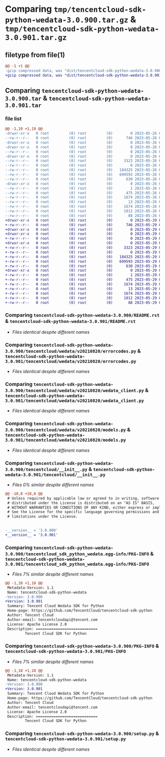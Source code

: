 # Comparing `tmp/tencentcloud-sdk-python-wedata-3.0.900.tar.gz` & `tmp/tencentcloud-sdk-python-wedata-3.0.901.tar.gz`

## filetype from file(1)

```diff
@@ -1 +1 @@
-gzip compressed data, was "dist/tencentcloud-sdk-python-wedata-3.0.900.tar", last modified: Fri May 26 02:32:26 2023, max compression
+gzip compressed data, was "dist/tencentcloud-sdk-python-wedata-3.0.901.tar", last modified: Mon May 29 02:41:38 2023, max compression
```

## Comparing `tencentcloud-sdk-python-wedata-3.0.900.tar` & `tencentcloud-sdk-python-wedata-3.0.901.tar`

### file list

```diff
@@ -1,19 +1,19 @@
-drwxr-xr-x   0 root         (0) root         (0)        0 2023-05-26 02:32:26.000000 tencentcloud-sdk-python-wedata-3.0.900/
--rw-r--r--   0 root         (0) root         (0)      746 2023-05-26 02:32:26.000000 tencentcloud-sdk-python-wedata-3.0.900/README.rst
-drwxr-xr-x   0 root         (0) root         (0)        0 2023-05-26 02:32:26.000000 tencentcloud-sdk-python-wedata-3.0.900/tencentcloud/
-drwxr-xr-x   0 root         (0) root         (0)        0 2023-05-26 02:32:26.000000 tencentcloud-sdk-python-wedata-3.0.900/tencentcloud/wedata/
--rw-r--r--   0 root         (0) root         (0)        0 2023-05-26 02:32:26.000000 tencentcloud-sdk-python-wedata-3.0.900/tencentcloud/wedata/__init__.py
-drwxr-xr-x   0 root         (0) root         (0)        0 2023-05-26 02:32:26.000000 tencentcloud-sdk-python-wedata-3.0.900/tencentcloud/wedata/v20210820/
--rw-r--r--   0 root         (0) root         (0)     3323 2023-05-26 02:32:26.000000 tencentcloud-sdk-python-wedata-3.0.900/tencentcloud/wedata/v20210820/errorcodes.py
--rw-r--r--   0 root         (0) root         (0)        0 2023-05-26 02:32:26.000000 tencentcloud-sdk-python-wedata-3.0.900/tencentcloud/wedata/v20210820/__init__.py
--rw-r--r--   0 root         (0) root         (0)   184325 2023-05-26 02:32:26.000000 tencentcloud-sdk-python-wedata-3.0.900/tencentcloud/wedata/v20210820/wedata_client.py
--rw-r--r--   0 root         (0) root         (0)   699593 2023-05-26 02:32:26.000000 tencentcloud-sdk-python-wedata-3.0.900/tencentcloud/wedata/v20210820/models.py
--rw-r--r--   0 root         (0) root         (0)      630 2023-05-26 02:32:26.000000 tencentcloud-sdk-python-wedata-3.0.900/tencentcloud/__init__.py
-drwxr-xr-x   0 root         (0) root         (0)        0 2023-05-26 02:32:26.000000 tencentcloud-sdk-python-wedata-3.0.900/tencentcloud_sdk_python_wedata.egg-info/
--rw-r--r--   0 root         (0) root         (0)        1 2023-05-26 02:32:26.000000 tencentcloud-sdk-python-wedata-3.0.900/tencentcloud_sdk_python_wedata.egg-info/dependency_links.txt
--rw-r--r--   0 root         (0) root         (0)      475 2023-05-26 02:32:26.000000 tencentcloud-sdk-python-wedata-3.0.900/tencentcloud_sdk_python_wedata.egg-info/SOURCES.txt
--rw-r--r--   0 root         (0) root         (0)     1674 2023-05-26 02:32:26.000000 tencentcloud-sdk-python-wedata-3.0.900/tencentcloud_sdk_python_wedata.egg-info/PKG-INFO
--rw-r--r--   0 root         (0) root         (0)       13 2023-05-26 02:32:26.000000 tencentcloud-sdk-python-wedata-3.0.900/tencentcloud_sdk_python_wedata.egg-info/top_level.txt
--rw-r--r--   0 root         (0) root         (0)     1674 2023-05-26 02:32:26.000000 tencentcloud-sdk-python-wedata-3.0.900/PKG-INFO
--rw-r--r--   0 root         (0) root         (0)     1012 2023-05-26 02:32:26.000000 tencentcloud-sdk-python-wedata-3.0.900/setup.py
--rw-r--r--   0 root         (0) root         (0)       88 2023-05-26 02:32:26.000000 tencentcloud-sdk-python-wedata-3.0.900/setup.cfg
+drwxr-xr-x   0 root         (0) root         (0)        0 2023-05-29 02:41:38.000000 tencentcloud-sdk-python-wedata-3.0.901/
+-rw-r--r--   0 root         (0) root         (0)      746 2023-05-29 02:41:38.000000 tencentcloud-sdk-python-wedata-3.0.901/README.rst
+drwxr-xr-x   0 root         (0) root         (0)        0 2023-05-29 02:41:38.000000 tencentcloud-sdk-python-wedata-3.0.901/tencentcloud/
+drwxr-xr-x   0 root         (0) root         (0)        0 2023-05-29 02:41:38.000000 tencentcloud-sdk-python-wedata-3.0.901/tencentcloud/wedata/
+-rw-r--r--   0 root         (0) root         (0)        0 2023-05-29 02:41:38.000000 tencentcloud-sdk-python-wedata-3.0.901/tencentcloud/wedata/__init__.py
+drwxr-xr-x   0 root         (0) root         (0)        0 2023-05-29 02:41:38.000000 tencentcloud-sdk-python-wedata-3.0.901/tencentcloud/wedata/v20210820/
+-rw-r--r--   0 root         (0) root         (0)     3323 2023-05-29 02:41:38.000000 tencentcloud-sdk-python-wedata-3.0.901/tencentcloud/wedata/v20210820/errorcodes.py
+-rw-r--r--   0 root         (0) root         (0)        0 2023-05-29 02:41:38.000000 tencentcloud-sdk-python-wedata-3.0.901/tencentcloud/wedata/v20210820/__init__.py
+-rw-r--r--   0 root         (0) root         (0)   184325 2023-05-29 02:41:38.000000 tencentcloud-sdk-python-wedata-3.0.901/tencentcloud/wedata/v20210820/wedata_client.py
+-rw-r--r--   0 root         (0) root         (0)   699593 2023-05-29 02:41:38.000000 tencentcloud-sdk-python-wedata-3.0.901/tencentcloud/wedata/v20210820/models.py
+-rw-r--r--   0 root         (0) root         (0)      630 2023-05-29 02:41:38.000000 tencentcloud-sdk-python-wedata-3.0.901/tencentcloud/__init__.py
+drwxr-xr-x   0 root         (0) root         (0)        0 2023-05-29 02:41:38.000000 tencentcloud-sdk-python-wedata-3.0.901/tencentcloud_sdk_python_wedata.egg-info/
+-rw-r--r--   0 root         (0) root         (0)        1 2023-05-29 02:41:38.000000 tencentcloud-sdk-python-wedata-3.0.901/tencentcloud_sdk_python_wedata.egg-info/dependency_links.txt
+-rw-r--r--   0 root         (0) root         (0)      475 2023-05-29 02:41:38.000000 tencentcloud-sdk-python-wedata-3.0.901/tencentcloud_sdk_python_wedata.egg-info/SOURCES.txt
+-rw-r--r--   0 root         (0) root         (0)     1674 2023-05-29 02:41:38.000000 tencentcloud-sdk-python-wedata-3.0.901/tencentcloud_sdk_python_wedata.egg-info/PKG-INFO
+-rw-r--r--   0 root         (0) root         (0)       13 2023-05-29 02:41:38.000000 tencentcloud-sdk-python-wedata-3.0.901/tencentcloud_sdk_python_wedata.egg-info/top_level.txt
+-rw-r--r--   0 root         (0) root         (0)     1674 2023-05-29 02:41:38.000000 tencentcloud-sdk-python-wedata-3.0.901/PKG-INFO
+-rw-r--r--   0 root         (0) root         (0)     1012 2023-05-29 02:41:38.000000 tencentcloud-sdk-python-wedata-3.0.901/setup.py
+-rw-r--r--   0 root         (0) root         (0)       88 2023-05-29 02:41:38.000000 tencentcloud-sdk-python-wedata-3.0.901/setup.cfg
```

### Comparing `tencentcloud-sdk-python-wedata-3.0.900/README.rst` & `tencentcloud-sdk-python-wedata-3.0.901/README.rst`

 * *Files identical despite different names*

### Comparing `tencentcloud-sdk-python-wedata-3.0.900/tencentcloud/wedata/v20210820/errorcodes.py` & `tencentcloud-sdk-python-wedata-3.0.901/tencentcloud/wedata/v20210820/errorcodes.py`

 * *Files identical despite different names*

### Comparing `tencentcloud-sdk-python-wedata-3.0.900/tencentcloud/wedata/v20210820/wedata_client.py` & `tencentcloud-sdk-python-wedata-3.0.901/tencentcloud/wedata/v20210820/wedata_client.py`

 * *Files identical despite different names*

### Comparing `tencentcloud-sdk-python-wedata-3.0.900/tencentcloud/wedata/v20210820/models.py` & `tencentcloud-sdk-python-wedata-3.0.901/tencentcloud/wedata/v20210820/models.py`

 * *Files identical despite different names*

### Comparing `tencentcloud-sdk-python-wedata-3.0.900/tencentcloud/__init__.py` & `tencentcloud-sdk-python-wedata-3.0.901/tencentcloud/__init__.py`

 * *Files 0% similar despite different names*

```diff
@@ -10,8 +10,8 @@
 # Unless required by applicable law or agreed to in writing, software
 # distributed under the License is distributed on an "AS IS" BASIS,
 # WITHOUT WARRANTIES OR CONDITIONS OF ANY KIND, either express or implied.
 # See the License for the specific language governing permissions and
 # limitations under the License.
 
 
-__version__ = '3.0.900'
+__version__ = '3.0.901'
```

### Comparing `tencentcloud-sdk-python-wedata-3.0.900/tencentcloud_sdk_python_wedata.egg-info/PKG-INFO` & `tencentcloud-sdk-python-wedata-3.0.901/tencentcloud_sdk_python_wedata.egg-info/PKG-INFO`

 * *Files 7% similar despite different names*

```diff
@@ -1,10 +1,10 @@
 Metadata-Version: 1.1
 Name: tencentcloud-sdk-python-wedata
-Version: 3.0.900
+Version: 3.0.901
 Summary: Tencent Cloud Wedata SDK for Python
 Home-page: https://github.com/TencentCloud/tencentcloud-sdk-python
 Author: Tencent Cloud
 Author-email: tencentcloudapi@tencent.com
 License: Apache License 2.0
 Description: ============================
         Tencent Cloud SDK for Python
```

### Comparing `tencentcloud-sdk-python-wedata-3.0.900/PKG-INFO` & `tencentcloud-sdk-python-wedata-3.0.901/PKG-INFO`

 * *Files 7% similar despite different names*

```diff
@@ -1,10 +1,10 @@
 Metadata-Version: 1.1
 Name: tencentcloud-sdk-python-wedata
-Version: 3.0.900
+Version: 3.0.901
 Summary: Tencent Cloud Wedata SDK for Python
 Home-page: https://github.com/TencentCloud/tencentcloud-sdk-python
 Author: Tencent Cloud
 Author-email: tencentcloudapi@tencent.com
 License: Apache License 2.0
 Description: ============================
         Tencent Cloud SDK for Python
```

### Comparing `tencentcloud-sdk-python-wedata-3.0.900/setup.py` & `tencentcloud-sdk-python-wedata-3.0.901/setup.py`

 * *Files identical despite different names*

